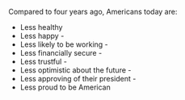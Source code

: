 Compared to four years ago, Americans today are: 
- Less healthy 
- Less happy - 
- Less likely to be working - 
- Less financially secure - 
- Less trustful - 
- Less optimistic about the future - 
- Less approving of their president - 
- Less proud to be American
